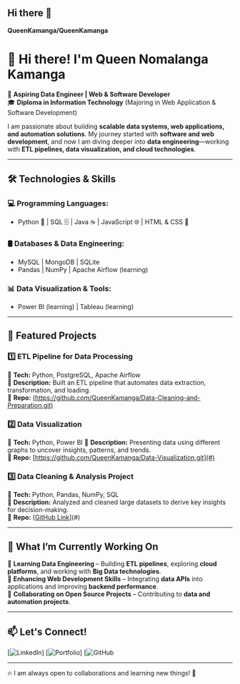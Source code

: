 ## Hi there 👋

**QueenKamanga/QueenKamanga**

# 👋 Hi there! I'm Queen Nomalanga Kamanga  

🚀 **Aspiring Data Engineer | Web & Software Developer**  
🎓 **Diploma in Information Technology** (Majoring in Web Application & Software Development)  

I am passionate about building **scalable data systems, web applications, and automation solutions**. My journey started with **software and web development**, and now I am diving deeper into **data engineering**—working with **ETL pipelines, data visualization, and cloud technologies**.  

---

## 🛠️ Technologies & Skills  

### **💻 Programming Languages:**  
- Python 🐍 | SQL 🗄️ | Java ☕ | JavaScript 🌐 | HTML & CSS 🎨  

### **🛢️ Databases & Data Engineering:**  
- MySQL | MongoDB | SQLite  
- Pandas | NumPy | Apache Airflow (learning)  

### **📊 Data Visualization & Tools:**  
- Power BI (learning) | Tableau (learning)  
---

## 🚀 Featured Projects  

### **1️⃣ ETL Pipeline for Data Processing**  
🔹 **Tech:** Python, PostgreSQL, Apache Airflow  
🔹 **Description:** Built an ETL pipeline that automates data extraction, transformation, and loading.  
🔹 **Repo:** [(https://github.com/QueenKamanga/Data-Cleaning-and-Preparation.git)](#)  

### **2️⃣ Data Visualization**  
🔹 **Tech:** Python, Power BI 
🔹 **Description:** Presenting data using different graphs to uncover insights, patterns, and trends.  
🔹 **Repo:** [https://github.com/QueenKamanga/Data-Visualization.git](#)  

### **3️⃣ Data Cleaning & Analysis Project**  
🔹 **Tech:** Python, Pandas, NumPy, SQL  
🔹 **Description:** Analyzed and cleaned large datasets to derive key insights for decision-making.  
🔹 **Repo:** [[GitHub Link](https://github.com/QueenKamanga/ELT-Process.git)](#)  

---

## 🌱 What I’m Currently Working On  
📌 **Learning Data Engineering** – Building **ETL pipelines**, exploring **cloud platforms**, and working with **Big Data technologies**.  
📌 **Enhancing Web Development Skills** – Integrating **data APIs** into applications and improving **backend performance**.  
📌 **Collaborating on Open Source Projects** – Contributing to **data and automation projects**.  

---

## 📫 Let's Connect!  
[![LinkedIn](https://www.linkedin.com/in/queen-nomalanga-kamanga-83130b131/)]
[![Portfolio](https://queenkamanga.github.io/QueenFolio.github.io/)] 
[![GitHub](https://github.com/QueenKamanga)  

---

🔥 I am always open to collaborations and learning new things! 🚀  

